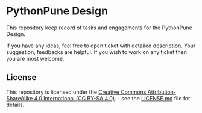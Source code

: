 # PythonPune Design

This repository keep record of tasks and engagements for the PythonPune Design.

If you have any ideas, feel free to open ticket with detailed
description. Your suggestion, feedbacks are helpful. If you wish to
work on any ticket then you are most welcome.

## License

This repository is licensed under the [Creative Commons
Attribution-ShareAlike 4.0 International (CC BY-SA
4.0)](https://creativecommons.org/licenses/by-sa/4.0/). - see the
[LICENSE.md](./LICENSE) file for details.
